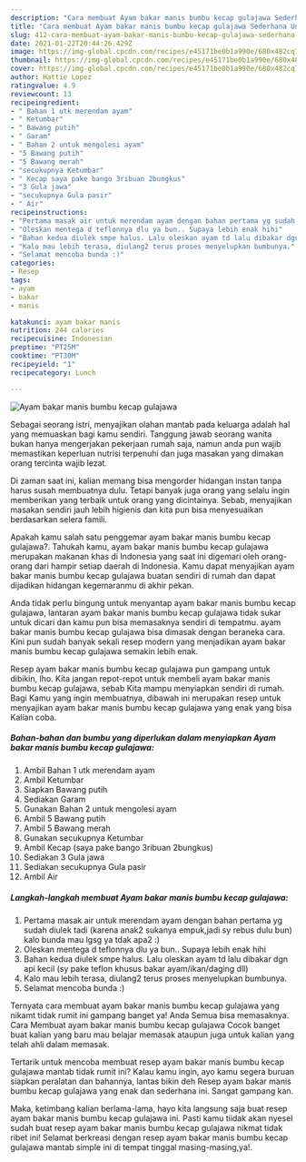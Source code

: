 ```yaml
---
description: "Cara membuat Ayam bakar manis bumbu kecap gulajawa Sederhana Untuk Jualan"
title: "Cara membuat Ayam bakar manis bumbu kecap gulajawa Sederhana Untuk Jualan"
slug: 412-cara-membuat-ayam-bakar-manis-bumbu-kecap-gulajawa-sederhana-untuk-jualan
date: 2021-01-22T20:44:26.429Z
image: https://img-global.cpcdn.com/recipes/e45171be0b1a990e/680x482cq70/ayam-bakar-manis-bumbu-kecap-gulajawa-foto-resep-utama.jpg
thumbnail: https://img-global.cpcdn.com/recipes/e45171be0b1a990e/680x482cq70/ayam-bakar-manis-bumbu-kecap-gulajawa-foto-resep-utama.jpg
cover: https://img-global.cpcdn.com/recipes/e45171be0b1a990e/680x482cq70/ayam-bakar-manis-bumbu-kecap-gulajawa-foto-resep-utama.jpg
author: Hattie Lopez
ratingvalue: 4.9
reviewcount: 13
recipeingredient:
- " Bahan 1 utk merendam ayam"
- " Ketumbar"
- " Bawang putih"
- " Garam"
- " Bahan 2 untuk mengolesi ayam"
- "5 Bawang putih"
- "5 Bawang merah"
- "secukupnya Ketumbar"
- " Kecap saya pake bango 3ribuan 2bungkus"
- "3 Gula jawa"
- "secukupnya Gula pasir"
- " Air"
recipeinstructions:
- "Pertama masak air untuk merendam ayam dengan bahan pertama yg sudah diulek tadi (karena anak2 sukanya empuk,jadi sy rebus dulu bun) kalo bunda mau lgsg ya tdak apa2 :)"
- "Oleskan mentega d teflonnya dlu ya bun.. Supaya lebih enak hihi"
- "Bahan kedua diulek smpe halus. Lalu oleskan ayam td lalu dibakar dgn api kecil (sy pake teflon khusus bakar ayam/ikan/daging dll)"
- "Kalo mau lebih terasa, diulang2 terus proses menyelupkan bumbunya."
- "Selamat mencoba bunda :)"
categories:
- Resep
tags:
- ayam
- bakar
- manis

katakunci: ayam bakar manis 
nutrition: 244 calories
recipecuisine: Indonesian
preptime: "PT25M"
cooktime: "PT30M"
recipeyield: "1"
recipecategory: Lunch

---
```



![Ayam bakar manis bumbu kecap gulajawa](https://img-global.cpcdn.com/recipes/e45171be0b1a990e/680x482cq70/ayam-bakar-manis-bumbu-kecap-gulajawa-foto-resep-utama.jpg)

Sebagai seorang istri, menyajikan olahan mantab pada keluarga adalah hal yang memuaskan bagi kamu sendiri. Tanggung jawab seorang  wanita bukan hanya mengerjakan pekerjaan rumah saja, namun anda pun wajib memastikan keperluan nutrisi terpenuhi dan juga masakan yang dimakan orang tercinta wajib lezat.

Di zaman  saat ini, kalian memang bisa mengorder hidangan instan tanpa harus susah membuatnya dulu. Tetapi banyak juga orang yang selalu ingin memberikan yang terbaik untuk orang yang dicintainya. Sebab, menyajikan masakan sendiri jauh lebih higienis dan kita pun bisa menyesuaikan berdasarkan selera famili. 



Apakah kamu salah satu penggemar ayam bakar manis bumbu kecap gulajawa?. Tahukah kamu, ayam bakar manis bumbu kecap gulajawa merupakan makanan khas di Indonesia yang saat ini digemari oleh orang-orang dari hampir setiap daerah di Indonesia. Kamu dapat menyajikan ayam bakar manis bumbu kecap gulajawa buatan sendiri di rumah dan dapat dijadikan hidangan kegemaranmu di akhir pekan.

Anda tidak perlu bingung untuk menyantap ayam bakar manis bumbu kecap gulajawa, lantaran ayam bakar manis bumbu kecap gulajawa tidak sukar untuk dicari dan kamu pun bisa memasaknya sendiri di tempatmu. ayam bakar manis bumbu kecap gulajawa bisa dimasak dengan beraneka cara. Kini pun sudah banyak sekali resep modern yang menjadikan ayam bakar manis bumbu kecap gulajawa semakin lebih enak.

Resep ayam bakar manis bumbu kecap gulajawa pun gampang untuk dibikin, lho. Kita jangan repot-repot untuk membeli ayam bakar manis bumbu kecap gulajawa, sebab Kita mampu menyiapkan sendiri di rumah. Bagi Kamu yang ingin membuatnya, dibawah ini merupakan resep untuk menyajikan ayam bakar manis bumbu kecap gulajawa yang enak yang bisa Kalian coba.

<!--inarticleads1-->

##### Bahan-bahan dan bumbu yang diperlukan dalam menyiapkan Ayam bakar manis bumbu kecap gulajawa:

1. Ambil  Bahan 1 utk merendam ayam
1. Ambil  Ketumbar
1. Siapkan  Bawang putih
1. Sediakan  Garam
1. Gunakan  Bahan 2 untuk mengolesi ayam
1. Ambil 5 Bawang putih
1. Ambil 5 Bawang merah
1. Gunakan secukupnya Ketumbar
1. Ambil  Kecap (saya pake bango 3ribuan 2bungkus)
1. Sediakan 3 Gula jawa
1. Sediakan secukupnya Gula pasir
1. Ambil  Air




<!--inarticleads2-->

##### Langkah-langkah membuat Ayam bakar manis bumbu kecap gulajawa:

1. Pertama masak air untuk merendam ayam dengan bahan pertama yg sudah diulek tadi (karena anak2 sukanya empuk,jadi sy rebus dulu bun) kalo bunda mau lgsg ya tdak apa2 :)
1. Oleskan mentega d teflonnya dlu ya bun.. Supaya lebih enak hihi
1. Bahan kedua diulek smpe halus. Lalu oleskan ayam td lalu dibakar dgn api kecil (sy pake teflon khusus bakar ayam/ikan/daging dll)
1. Kalo mau lebih terasa, diulang2 terus proses menyelupkan bumbunya.
1. Selamat mencoba bunda :)




Ternyata cara membuat ayam bakar manis bumbu kecap gulajawa yang nikamt tidak rumit ini gampang banget ya! Anda Semua bisa memasaknya. Cara Membuat ayam bakar manis bumbu kecap gulajawa Cocok banget buat kalian yang baru mau belajar memasak ataupun juga untuk kalian yang telah ahli dalam memasak.

Tertarik untuk mencoba membuat resep ayam bakar manis bumbu kecap gulajawa mantab tidak rumit ini? Kalau kamu ingin, ayo kamu segera buruan siapkan peralatan dan bahannya, lantas bikin deh Resep ayam bakar manis bumbu kecap gulajawa yang enak dan sederhana ini. Sangat gampang kan. 

Maka, ketimbang kalian berlama-lama, hayo kita langsung saja buat resep ayam bakar manis bumbu kecap gulajawa ini. Pasti kamu tiidak akan nyesel sudah buat resep ayam bakar manis bumbu kecap gulajawa nikmat tidak ribet ini! Selamat berkreasi dengan resep ayam bakar manis bumbu kecap gulajawa mantab simple ini di tempat tinggal masing-masing,ya!.

